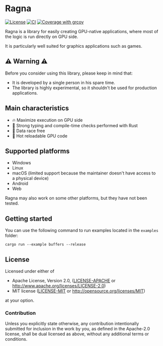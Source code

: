 # Ragna

[![License](https://img.shields.io/badge/license-MIT%2FApache-blue.svg)](https://github.com/Nicolas-Ferre/ragna#license)
[![CI](https://github.com/Nicolas-Ferre/ragna/actions/workflows/ci.yml/badge.svg)](https://github.com/Nicolas-Ferre/ragna/actions/workflows/ci.yml)
[![Coverage with grcov](https://img.shields.io/codecov/c/gh/Nicolas-Ferre/ragna)](https://app.codecov.io/gh/Nicolas-Ferre/ragna)

Ragna is a library for easily creating GPU-native applications, where most of the logic is run
directly on GPU side.

It is particularly well suited for graphics applications such as games.

## ⚠️ Warning ⚠️

Before you consider using this library, please keep in mind that:

- It is developed by a single person in his spare time.
- The library is highly experimental, so it shouldn't be used for production applications.

## Main characteristics

- 🔥 Maximize execution on GPU side
- 💪 Strong typing and compile-time checks performed with Rust
- 🔀 Data race free
- 🔄 Hot reloadable GPU code

## Supported platforms

- Windows
- Linux
- macOS (limited support because the maintainer doesn't have access to a physical device)
- Android
- Web

Ragna may also work on some other platforms, but they have not been tested.

## Getting started

You can use the following command to run examples located in the `examples` folder:

`cargo run --example buffers --release`

## License

Licensed under either of

* Apache License, Version 2.0, ([LICENSE-APACHE](LICENSE-APACHE)
  or http://www.apache.org/licenses/LICENSE-2.0)
* MIT license ([LICENSE-MIT](LICENSE-MIT) or http://opensource.org/licenses/MIT)

at your option.

### Contribution

Unless you explicitly state otherwise, any contribution intentionally submitted for inclusion in the
work by you, as
defined in the Apache-2.0 license, shall be dual licensed as above, without any additional terms or
conditions.

